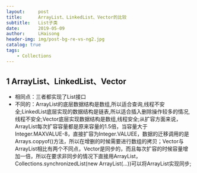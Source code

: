 ```yaml
---
layout:     post
title:      ArrayList、LinkedList、Vector的比较
subtitle:   List子类
date:       2019-05-09
author:     LHaisong
header-img: img/post-bg-re-vs-ng2.jpg
catalog: true
tags:
    - Collections
---
```

## 1 ArrayList、LinkedList、Vector  
- 相同点：三者都实现了List接口  
- 不同的：ArrayList的底层数据结构是数组,所以适合查询,线程不安全;LinkedList底层实现的数据结构是链表,所以适合插入删除操作较多的情况,线程不安全;Vector底层实现数据结构是数组,线程安全;从扩容方面来说，ArrayList每次扩容容量都是原来容量的1.5倍，当容量大于Integer.MAXVALUE-8，直接扩容为Integer.VALUEE，数据的迁移调用的是Arrays.copyof()方法，所以在增删的时候需要进行数组的拷贝；Vector与ArrayList相比有两个不同点，Vector是同步的，而且每次扩容的时候容量增加一倍，所以在要求非同步的情况下直接用ArrayList，Collections.synchronizedList(new ArrayList(...))可以将ArrayList实现同步;
